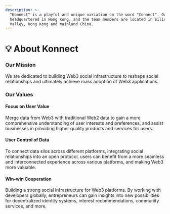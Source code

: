 ```yaml
---
description: >-
  "Konnect" is a playful and unique variation on the word "Connect". Our team is
  headquartered in Hong Kong, and the team members are located in Silicon
  Valley, Hong Kong and mainland China.
---
```


# 💡 About Konnect

### **Our Mission**

We are dedicated to building Web3 social infrastructure to reshape social relationships and ultimately achieve mass adoption of Web3 applications.

### **Our Values**

#### Focus on User Value

Merge data from Web3 with traditional Web2 data to gain a more comprehensive understanding of user interests and preferences, and assist businesses in providing higher quality products and services for users.

#### User Control of Data

To connect data silos across different platforms, integrating social relationships into an open protocol, users can benefit from a more seamless and interconnected experience across various platforms, and making Web3 more valuable.

#### Win-win Cooperation

Building a strong social infrastructure for Web3 platforms. By working with developers globally, entrepreneurs can gain insights into new possibilities for decentralized identity systems, interest recommendations, community services, and more.

